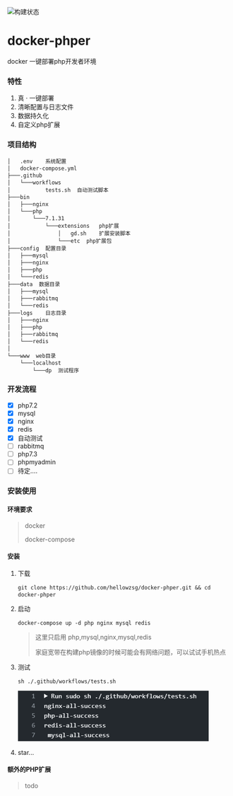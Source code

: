 ![构建状态](https://github.com/hellowzsg/docker-phper/workflows/build/badge.svg)
# docker-phper

docker 一键部署php开发者环境

### 特性

1. 真 · 一键部署
2. 清晰配置与日志文件
3. 数据持久化
4. 自定义php扩展

### 项目结构

```
│   .env    系统配置
│   docker-compose.yml
├───.github
│   └───workflows
│           tests.sh  自动测试脚本
├───bin
│   ├───nginx
│   └───php
│       └───7.1.31
│           └───extensions   php扩展
│               │   gd.sh    扩展安装脚本
│               └───etc  php扩展包
├───config  配置目录
│   ├───mysql
│   ├───nginx
│   ├───php
│   └───redis
├───data  数据目录
│   ├───mysql
│   ├───rabbitmq
│   └───redis
├───logs	日志目录
│   ├───nginx
│   ├───php
│   ├───rabbitmq
│   └───redis
│
└───www  web目录
    └───localhost
        └───dp	测试程序
```

### 开发流程

* [x] php7.2
* [x] mysql
* [x] nginx
* [x] redis
* [x] 自动测试
* [ ] rabbitmq
* [ ] php7.3
* [ ] phpmyadmin
* [ ] 待定....

### 安装使用

#### 环境要求

> docker
>
> docker-compose

#### 安装

1. 下载

   ```
   git clone https://github.com/hellowzsg/docker-phper.git && cd docker-phper
   ```

2. 启动

   ```
   docker-compose up -d php nginx mysql redis
   ```

   > 这里只启用 php,mysql,nginx,mysql,redis
   >
   > 家庭宽带在构建php镜像的时候可能会有网络问题，可以试试手机热点

3. 测试

   ```
   sh ./.github/workflows/tests.sh
   ```

   ![test-success](doc/test.png)

4. star...

#### 额外的PHP扩展

> todo
